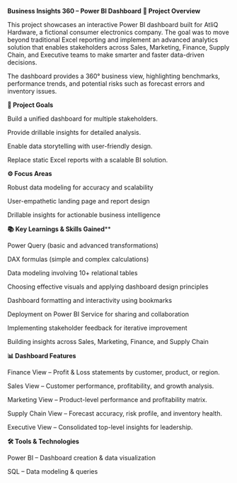 **Business Insights 360 – Power BI Dashboard**
**📌 Project Overview**

This project showcases an interactive Power BI dashboard built for AtliQ Hardware, a fictional consumer electronics company. The goal was to move beyond traditional Excel reporting and implement an advanced analytics solution that enables stakeholders across Sales, Marketing, Finance, Supply Chain, and Executive teams to make smarter and faster data-driven decisions.

The dashboard provides a 360° business view, highlighting benchmarks, performance trends, and potential risks such as forecast errors and inventory issues.

**🎯 Project Goals**

Build a unified dashboard for multiple stakeholders.

Provide drillable insights for detailed analysis.

Enable data storytelling with user-friendly design.

Replace static Excel reports with a scalable BI solution.

**⚙️ Focus Areas**

Robust data modeling for accuracy and scalability

User-empathetic landing page and report design

Drillable insights for actionable business intelligence

**📚 Key Learnings & Skills Gained****

Power Query (basic and advanced transformations)

DAX formulas (simple and complex calculations)

Data modeling involving 10+ relational tables

Choosing effective visuals and applying dashboard design principles

Dashboard formatting and interactivity using bookmarks

Deployment on Power BI Service for sharing and collaboration

Implementing stakeholder feedback for iterative improvement

Building insights across Sales, Marketing, Finance, and Supply Chain

**📊 Dashboard Features**

Finance View – Profit & Loss statements by customer, product, or region.

Sales View – Customer performance, profitability, and growth analysis.

Marketing View – Product-level performance and profitability matrix.

Supply Chain View – Forecast accuracy, risk profile, and inventory health.

Executive View – Consolidated top-level insights for leadership.

**🛠️ Tools & Technologies**

Power BI – Dashboard creation & data visualization

SQL – Data modeling & queries
